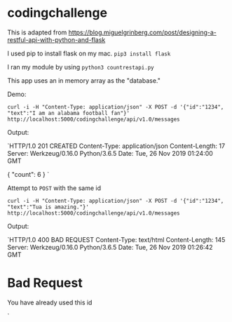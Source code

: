 # codingchallenge

This is adapted from https://blog.miguelgrinberg.com/post/designing-a-restful-api-with-python-and-flask 

I used pip to install flask on my mac. `pip3 install flask`

I ran my module by using `python3 countrestapi.py`

This app uses an in memory array as the "database."

Demo: 

`curl -i -H "Content-Type: application/json" -X POST -d '{"id":"1234", "text":"I am an alabama football fan"}' http://localhost:5000/codingchallenge/api/v1.0/messages`

Output:

`HTTP/1.0 201 CREATED
Content-Type: application/json
Content-Length: 17
Server: Werkzeug/0.16.0 Python/3.6.5
Date: Tue, 26 Nov 2019 01:24:00 GMT

{
  "count": 6
}
`

Attempt to `POST` with the same id

`curl -i -H "Content-Type: application/json" -X POST -d '{"id":"1234", "text":"Tua is amazing."}' http://localhost:5000/codingchallenge/api/v1.0/messages`

Output: 

`HTTP/1.0 400 BAD REQUEST
Content-Type: text/html
Content-Length: 145
Server: Werkzeug/0.16.0 Python/3.6.5
Date: Tue, 26 Nov 2019 01:26:42 GMT

<!DOCTYPE HTML PUBLIC "-//W3C//DTD HTML 3.2 Final//EN">
<title>400 Bad Request</title>
<h1>Bad Request</h1>
<p>You have already used this id</p>
`



